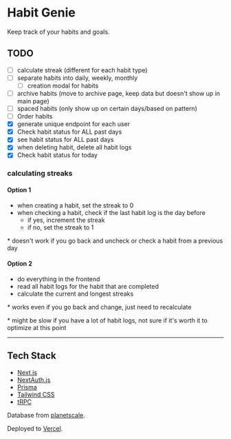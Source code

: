# Habit Genie

Keep track of your habits and goals.



## TODO

- [ ] calculate streak (different for each habit type)
- [ ] separate habits into daily, weekly, monthly
  - [ ] creation modal for habits
- [ ] archive habits (move to archive page, keep data but doesn't show up in main page)
- [ ] spaced habits (only show up on certain days/based on pattern)
- [ ] Order habits
- [x] generate unique endpoint for each user
- [x] Check habit status for ALL past days
- [x] see habit status for ALL past days
- [x] when deleting habit, delete all habit logs
- [x] Check habit status for today

### calculating streaks

#### Option 1

- when creating a habit, set the streak to 0
- when checking a habit, check if the last habit log is the day before
  - if yes, increment the streak
  - if no, set the streak to 1

\* doesn't work if you go back and uncheck or check a habit from a previous day

#### Option 2

- do everything in the frontend
- read all habit logs for the habit that are completed
- calculate the current and longest streaks

\* works even if you go back and change, just need to recalculate

\* might be slow if you have a lot of habit logs, not sure if it's worth it to optimize at this point

---

## Tech Stack

- [Next.js](https://nextjs.org)
- [NextAuth.js](https://next-auth.js.org)
- [Prisma](https://prisma.io)
- [Tailwind CSS](https://tailwindcss.com)
- [tRPC](https://trpc.io)

Database from [planetscale](https://www.planetscale.com/).

Deployed to [Vercel](https://vercel.com).
